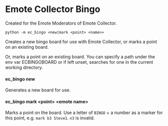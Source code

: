 # Emote Collector Bingo
Created for the Emote Moderators of Emote Collector.

`python -m ec_bingo <new|mark <point> <name>>`

Creates a new bingo board for use with Emote Collector,
or marks a point on an existing board.

Or, marks a point on an existing board.
You can specify a path under the env var ECBINGOBOARD
or if left unset, searches for one in the current working
directory.

#### ec_bingo new
Generates a new board for use.

#### ec_bingo mark <point\> <emote name\>
Marks a point on the board. Use a letter of `BINGO` + a number
as a marker for this point, e.g. `mark b3 Steve1`.
`n3` is invalid.